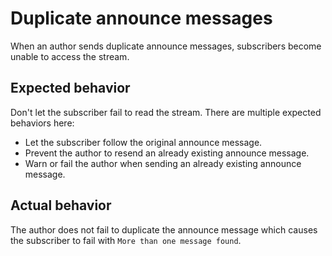 # Duplicate announce messages
When an author sends duplicate announce messages, subscribers become unable to access the stream.

## Expected behavior
Don't let the subscriber fail to read the stream. There are multiple expected behaviors here:
- Let the subscriber follow the original announce message.
- Prevent the author to resend an already existing announce message.
- Warn or fail the author when sending an already existing announce message.

## Actual behavior
The author does not fail to duplicate the announce message which causes the subscriber to fail with `More than one message found`.